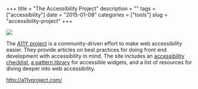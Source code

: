 +++
title = "The Accessibility Project"
description = ""
tags = ["accessibility"]
date = "2015-01-08"
categories = ["tools"]
slug = "accessibility-project"
+++


<div class="tool-screenshot mb1"><a href="http://a11yproject.com/"><img id="bluga-thumbnail-2892" class="bluga-thumbnail custom" src="http://media.konigi.com/bluga/
wt54aef2f5871cc_custom.jpg"/></a></div><p>The <a href="http://a11yproject.com/">A11Y project</a> is a community-driven effort to make web accessibility easier. They provide articles on best practices for doing front end development with accessibility in mind. The site includes an <a href="http://a11yproject.com/checklist.html">accessibility checklist</a>, <a href="http://a11yproject.com/patterns/">a pattern library</a> for accessible widgets, and a list of resources for diving deeper into web accessibility.</p>

  
<p><a href="http://a11yproject.com/">http://a11yproject.com/</a></p>
      
